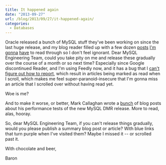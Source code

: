 ```yaml
---
title: It happened again
date: "2013-09-27"
url: /blog/2013/09/27/it-happened-again/
categories:
  - Databases
---
```


Oracle released a bunch of MySQL stuff they've been working on since the last huge release, and my blog reader filled up with a few dozen [posts][1] [I'm][2] [gonna][3] [have][4] to read through so I don't feel ignorant. Dear MySQL Engineering Team, could you take pity on me and release these gradually over the course of a month or so next time? Especially since Google discontinued Reader, and I'm using Feedly now, and it has a bug that I [can't figure out how to report][5], which result in articles being marked as read when I scroll, which makes me feel super-paranoid-insecure that I'm gonna miss an article that I scrolled over without having read yet. 

Woe is me? 

And to make it worse, or better, Mark Callaghan wrote a [bunch][6] of blog posts about his performance tests of the new MySQL DMR release. More to read, alas, hooray. 

So, dear MySQL Engineering Team, if you can't release things gradually, would you please publish a summary blog post or article? With blue links that turn purple when I've visited them? Maybe I missed it -- or scrolled past it. 

With chocolate and beer, 

Baron



 [1]: http://vnwrites.blogspot.com/2013/09/mysqlfabric-sharding-maintenance.html

 [2]: https://blogs.oracle.com/MySQL/entry/tracing_mysql_protocol_from_client

 [3]: https://blogs.oracle.com/mysqlinnodb/entry/https_blogs_oracle_com_mysqlinnodb

 [4]: http://on-mysql-replication.blogspot.com/2013/09/mysql-labs-multi-source-replication.html

 [5]: https://twitter.com/xaprb/status/381441155470082049

 [6]: http://mysqlha.blogspot.com/

